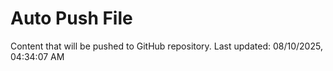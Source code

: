 # Auto Push File

Content that will be pushed to GitHub repository.
Last updated: 08/10/2025, 04:34:07 AM